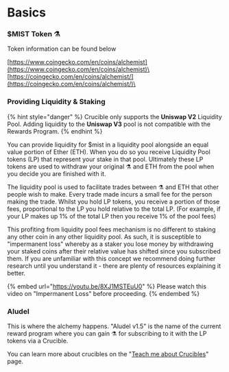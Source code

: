 # Basics

### $MIST Token ⚗️

Token information can be found below

[https://www.coingecko.com/en/coins/alchemist](https://www.coingecko.com/en/coins/alchemist)\
[https://coingecko.com/en/coins/alchemist/](https://coingecko.com/en/coins/alchemist/)\


### Providing Liquidity & Staking

{% hint style="danger" %}
Crucible only supports the **Uniswap V2** Liquidity Pool. Adding liquidity to the **Uniswap V3** pool is not compatible with the Rewards Program.
{% endhint %}

You can provide liquidity for $mist in a liquidity pool alongside an equal value portion of Ether (ETH). When you do so you receive Liquidity Pool tokens (LP) that represent your stake in that pool. Ultimately these LP tokens are used to withdraw your original ⚗️ and ETH from the pool when you decide you are finished with it.

The liquidity pool is used to facilitate trades between ⚗️ and ETH that other people wish to make. Every trade made incurs a small fee for the person making the trade. Whilst you hold LP tokens, you receive a portion of those fees, proportional to the LP you hold relative to the total LP. (For example, if your LP makes up 1% of the total LP then you receive 1% of the pool fees)

This profiting from liquidity pool fees mechanism is no different to staking any other coin in any other liquidity pool. As such, it is susceptible to "impermanent loss" whereby as a staker you lose money by withdrawing your staked coins after their relative value has shifted since you subscribed them. If you are unfamiliar with this concept we recommend doing further research until you understand it - there are plenty of resources explaining it better.

{% embed url="https://youtu.be/8XJ1MSTEuU0" %}
Please watch this video on "Impermanent Loss" before proceeding.
{% endembed %}

### &#x20;Aludel

This is where the alchemy happens. "Aludel v1.5" is the name of the  current reward program where you can gain ⚗️ for subscribing to it with the LP tokens via a Crucible.

You can learn more about crucibles on the "[Teach me about Crucibles](https://docs.alchemist.wtf/crucible/)" page.
